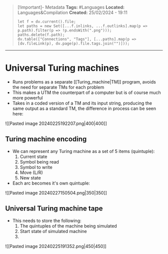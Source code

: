 > [!important]- Metadata
> **Tags:** #Languages 
> **Located:** Languages&Compilation
> **Created:** 25/02/2024 - 19:11
> ```dataviewjs
> let f = dv.current().file;
> let paths = new Set([...f.inlinks, ...f.outlinks].map(p => p.path).filter(p => !p.endsWith(".png")));
> paths.delete(f.path);
> dv.table(["Connections", "Tags"], [...paths].map(p => [dv.fileLink(p), dv.page(p).file.tags.join("")]));
> ```

___
# Universal Turing machines
- Runs problems as a separate [[Turing_machine|TM]] program, avoids the need for separate TMs for each problem
- This makes a UTM the counterpart of a computer but is of course much more powerful
- Takes in a coded version of a TM and its input string, producing the same output as a standard TM, the difference in process can be seen here:

![[Pasted image 20240225192207.png|400|400]]



## Turing machine encoding
- We can represent any Turing machine as a set of 5 items (quintuple):
	1. Current state 
	2. Symbol being read 
	3. Symbol to write 
	4. Move (L/R)
	5. New state 
- Each arc becomes it's own quintuple:

![[Pasted image 20240227150504.png|350|350]]


## Universal Turing machine tape
- This needs to store the following:
    1. The quintuples of the machine being simulated 
    2. Start state of simulated machine 
    3. 



![[Pasted image 20240225191352.png|450|450]]
